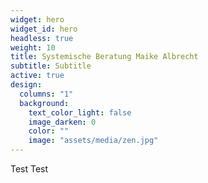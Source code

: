 ```yaml
---
widget: hero
widget_id: hero
headless: true
weight: 10
title: Systemische Beratung Maike Albrecht
subtitle: Subtitle
active: true
design:
  columns: "1"
  background:
    text_color_light: false
    image_darken: 0
    color: ""
    image: "assets/media/zen.jpg"
---
```

Test Test

